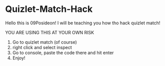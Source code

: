 # Quizlet-Match-Hack

Hello this is 09Posideon! 
I will be teaching you how tho hack quizlet match!

YOU ARE USING THIS AT YOUR OWN RISK

  1. Go to quizlet match (of course)
  2. right click and select inspect
  3. Go to console, paste the code there and hit enter
  4. Enjoy!
